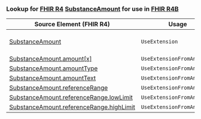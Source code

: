 ### Lookup for [FHIR R4](https://hl7.org/fhir/R4/) [SubstanceAmount](https://hl7.org/fhir/R4/SubstanceAmount.html) for use in [FHIR R4B](https://hl7.org/fhir/R4B/)

| Source Element (FHIR R4) | Usage | Target |
| -------------- | ----- | ------ |
| [SubstanceAmount](https://hl7.org/fhir/R4/SubstanceAmount.html#resource) | `UseExtension` | [http://hl7.org/fhir/4.0/StructureDefinition/extension-SubstanceAmount](StructureDefinition-ext-R4-SubstanceAmount.html) |
| [SubstanceAmount.amount[x]](https://hl7.org/fhir/R4/SubstanceAmount.html#resource) | `UseExtensionFromAncestor` | - |
| [SubstanceAmount.amountType](https://hl7.org/fhir/R4/SubstanceAmount.html#resource) | `UseExtensionFromAncestor` | - |
| [SubstanceAmount.amountText](https://hl7.org/fhir/R4/SubstanceAmount.html#resource) | `UseExtensionFromAncestor` | - |
| [SubstanceAmount.referenceRange](https://hl7.org/fhir/R4/SubstanceAmount.html#resource) | `UseExtensionFromAncestor` | - |
| [SubstanceAmount.referenceRange.lowLimit](https://hl7.org/fhir/R4/SubstanceAmount.html#resource) | `UseExtensionFromAncestor` | - |
| [SubstanceAmount.referenceRange.highLimit](https://hl7.org/fhir/R4/SubstanceAmount.html#resource) | `UseExtensionFromAncestor` | - |
